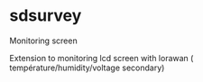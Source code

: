 # sdsurvey
Monitoring screen

Extension to monitoring lcd screen with lorawan 
( température/humidity/voltage secondary) 
